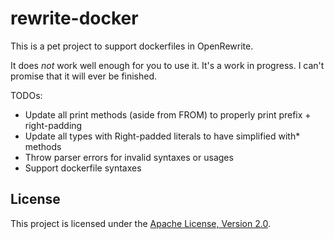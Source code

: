 # rewrite-docker

This is a pet project to support dockerfiles in OpenRewrite.

It does _not_ work well enough for you to use it. It's a work in progress. I can't promise that it will ever be finished.

TODOs:

* Update all print methods (aside from FROM) to properly print prefix + right-padding
* Update all types with Right-padded literals to have simplified with* methods
* Throw parser errors for invalid syntaxes or usages
* Support dockerfile syntaxes

## License

This project is licensed under the [Apache License, Version 2.0](LICENSE).
